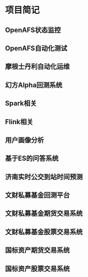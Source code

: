 # 项目简记

## OpenAFS状态监控

## OpenAFS自动化测试

## 摩根士丹利自动化运维

## 幻方Alpha回测系统

## Spark相关

## Flink相关

## 用户画像分析

## 基于ES的问答系统

## 济南实时公交到站时间预测

## 文财私募基金回测平台

## 文财私募基金期货交易系统

## 文财私募基金股票交易系统

## 国标资产期货交易系统

## 国标资产股票交易系统


